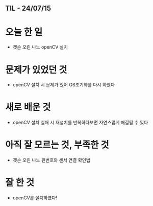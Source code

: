 ## TIL - 24/07/15

# 오늘 한 일

- 젯슨 오린 나노 openCV 설치

# 문제가 있었던 것

- openCV 설치 시 문제가 있어 OS초기화를 다시 하였다

# 새로 배운 것

- openCV 설치 실패 시 재설치를 반복하다보면 자연스럽게 해결될 수 있다

# 아직 잘 모르는 것, 부족한 것

- 젯슨 오린 나노 핀번호와 센서 연결 확인법

# 잘 한 것

- openCV를 설치하였다!
